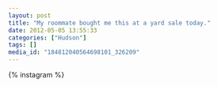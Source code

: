 ```yaml
---
layout: post
title: "My roommate bought me this at a yard sale today."
date: 2012-05-05 13:55:33
categories: ["Hudson"]
tags: []
media_id: "184812040564698101_326209"
---
```


{% instagram %}
